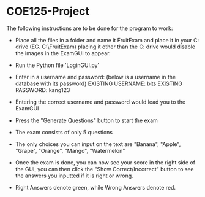 # COE125-Project

The following instructions are to be done for the program to work:

- Place all the files in a folder and name it FruitExam and place it in your C: drive 
  (EG. C:\FruitExam) placing it other than the C: drive would disable the images in the 
  ExamGUI to appear.

- Run the Python file 'LoginGUI.py'

- Enter in a username and password: (below is a username in the database with its password)
	EXISTING USERNAME: bits
	EXISTING PASSWORD: kang123

- Entering the correct username and password would lead you to the ExamGUI

- Press the "Generate Questions" button to start the exam

- The exam consists of only 5 questions

- The only choices you can input on the text are "Banana", "Apple", "Grape", "Orange", 
  "Mango", "Watermelon"

- Once the exam is done, you can now see your score in the right side of the GUI, you can then click
  the "Show Correct/Incorrect" button to see the answers you inputted if it is right or wrong.

- Right Answers denote green, while Wrong Answers denote red.


